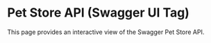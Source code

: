 # Pet Store API (Swagger UI Tag)

This page provides an interactive view of the Swagger Pet Store API.

<swagger-ui src="../swagger.json" />
